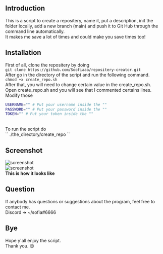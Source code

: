 ## Introduction
This is a script to create a repositery, name it, put a description, init the folder locally, add a new branch (main) and push it to Git Hub through the command line automatically. <br/>
It makes me save a lot of times and could make you save times too! <br/>

## Installation
First of all, clone the repositery by doing <br/>
`git clone https://github.com/Soofiaaa/repositery-creator.git` <br/>
After go in the directory of the script and run the following command. <br/>
`chmod +x create_repo.sh` <br/>
After that, you will need to change certain value in the create_repo.sh. <br/>
Open create_repo.sh and you will see that I commented certains lines. <br/>
Modify those <br/>

```bash
USERNAME="" # Put your username inside the ""
PASSWORD="" # Put your password inside the ""
TOKEN="" # Put your token inside the "" 
``` 
<br/>
To run the script do <br/>
``
./the_directory/create_repo
``

## Screenshot
![screenshot](https://github.com/Soofiaaa/repositery-creator/blob/main/Screenshot/Screenshot.png) <br/>
![screenshot](https://github.com/Soofiaaa/repositery-creator/blob/main/Screenshot/Screenshot1.png) <br/>
**This is how it looks like**

## Question
If anybody has questions or suggestions about the program, feel free to contact me. <br/>
Discord ➔ ~/sofia#6666 <br/>

## Bye
Hope y'all enjoy the script. <br/>
Thank you. :blush:
